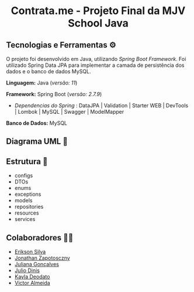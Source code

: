 <h1 align="center">Contrata.me - Projeto Final da MJV School Java</h1>

## Tecnologias e Ferramentas ⚙️

O projeto foi desenvolvido em Java, utilizando _Spring Boot Framework_. Foi utilizado Spring Data JPA para implementar a camada de persistência dos dados e o banco de dados MySQL.

**Linguagem:** Java (_versão: 11_)

**Framework:** Spring Boot (_versão: 2.7.9_)
      
- _Dependencias do Spring_ : DataJPA | Validation |  Starter WEB | DevTools | Lombok | MySQL | Swagger | ModelMapper

**Banco de Dados:** MySQL

## Diagrama UML 📝

## Estrutura 📁

- configs
- DTOs
- enums
- exceptions
- models
- repositories
- resources
- services

## Colaboradores 👨‍💻

- <a href="https://github.com/EriksonsSilva"> Erikson Silva </a>
- <a href="https://github.com/JonathanZapotosczny"> Jonathan Zapotosczny </a>
- <a href="https://github.com/Juuwes"> Juliana Gonçalves </a>
- <a href="https://github.com/JulioDinis"> Julio Dinis </a>
- <a href="https://github.com/KaylaDeodato"> Kayla Deodato </a>
- <a href="https://github.com/VictorAlmeida98"> Victor Almeida </a>
